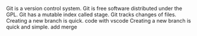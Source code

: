Git is a version control system.
Git is free software distributed under the GPL.
Git has a mutable index called stage.
Git tracks changes of files.
Creating a new branch is quick.
code with vscode
Creating a new branch is quick and simple.
add merge
